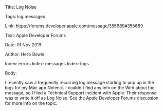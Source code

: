 Title:  Log Noise

Tags:   log messages

Link:   https://forums.developer.apple.com/message/355689#355689

Text:   Apple Developer Forums

Date:   01 Nov 2019

Author: Herb Bowie

Index:  errors
Index:  messages
Index:  logs

Body: 

I recently saw a frequently recurring log message starting to pop up in the logs for my Mac app Notenik. I couldn't find any info on the Web about the message, so I filed a Technical Support Incident with Apple. Their response was to write it off as Log Noise. See the Apple Developer Forums discussion for more info on the topic. 
